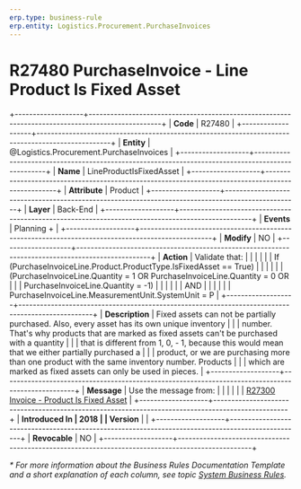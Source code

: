 ```yaml
---
erp.type: business-rule
erp.entity: Logistics.Procurement.PurchaseInvoices
---
```


# R27480 PurchaseInvoice - Line Product Is Fixed Asset
+-------------------+--------------------------------------------------------------------------------------------------+
| **Code**          | R27480                                                                                           |
+-------------------+--------------------------------------------------------------------------------------------------+
| **Entity**        | @Logistics.Procurement.PurchaseInvoices                                                          |
+-------------------+--------------------------------------------------------------------------------------------------+
| **Name**          | LineProductIsFixedAsset                                                                          |
+-------------------+--------------------------------------------------------------------------------------------------+
| **Attribute**     | Product                                                                                          |
+-------------------+--------------------------------------------------------------------------------------------------+
| **Layer**         | Back-End                                                                                         |
+-------------------+--------------------------------------------------------------------------------------------------+
| **Events**        | Planning +                                                                                       |
+-------------------+--------------------------------------------------------------------------------------------------+
| **Modify**        | NO                                                                                               |
+-------------------+--------------------------------------------------------------------------------------------------+
| **Action**        | Validate that:                                                                                   |
|                   |                                                                                                  |
|                   | If (PurchaseInvoiceLine.Product.ProductType.IsFixedAsset == True)                                |
|                   |                                                                                                  |
|                   | (PurchaseInvoiceLine.Quantity = 1 OR PurchaseInvoiceLine.Quantity = 0 OR                         |
|                   | PurchaseInvoiceLine.Quantity = -1)                                                               |
|                   |                                                                                                  |
|                   | AND                                                                                              |
|                   |                                                                                                  |
|                   | PurchaseInvoiceLine.MeasurementUnit.SystemUnit = P                                               |
+-------------------+--------------------------------------------------------------------------------------------------+
| **Description**   | Fixed assets can not be partially purchased. Also, every asset has its own unique inventory      |
|                   | number. That\'s why products that are marked as fixed assets can\'t be purchased with a quantity |
|                   | that is different from 1, 0, - 1, because this would mean that we either partially purchased a   |
|                   | product, or we are purchasing more than one product with the same inventory number. Products     |
|                   | which are marked as fixed assets can only be used in pieces.                                     |
+-------------------+--------------------------------------------------------------------------------------------------+
| **Message**       | Use the message from:                                                                            |
|                   |                                                                                                  |
|                   | [R27300 Invoice - Product Is Fixed Asset](R27300.md)                                             |
+-------------------+--------------------------------------------------------------------------------------------------+
| **Introduced In   | 2018                                                                                             |
| Version**         |                                                                                                  |
+-------------------+--------------------------------------------------------------------------------------------------+
| **Revocable**     | NO                                                                                               |
+-------------------+--------------------------------------------------------------------------------------------------+

*\* For more information about the Business Rules Documentation Template and a short explanation of each column, see
topic [System Business Rules](../templates/template-description-system-business-rules.md).*
